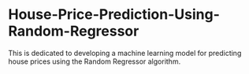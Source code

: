 # House-Price-Prediction-Using-Random-Regressor
This is dedicated to developing a machine learning model for predicting house prices using the Random Regressor algorithm.

